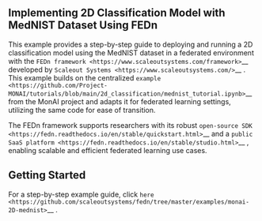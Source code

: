
Implementing 2D Classification Model with MedNIST Dataset Using FEDn  
--------------------------------------------------------------------

This example provides a step-by-step guide to deploying and running a 2D classification model using the MedNIST dataset in a federated environment with the `FEDn framework <https://www.scaleoutsystems.com/framework>`__ developed by `Scaleout Systems <https://www.scaleoutsystems.com/>`__ . This example builds on the centralized `example <https://github.com/Project-MONAI/tutorials/blob/main/2d_classification/mednist_tutorial.ipynb>`__  from the MonAI project and adapts it for federated learning settings, utilizing the same code for ease of transition. 

The FEDn framework supports researchers with its robust  `open-source SDK <https://fedn.readthedocs.io/en/stable/quickstart.html>`__ and a `public SaaS platform <https://fedn.readthedocs.io/en/stable/studio.html>`__ , enabling scalable and efficient federated learning use cases. 

Getting Started
---------------

For a step-by-step example guide, click `here <https://github.com/scaleoutsystems/fedn/tree/master/examples/monai-2D-mednist>`__ . 

